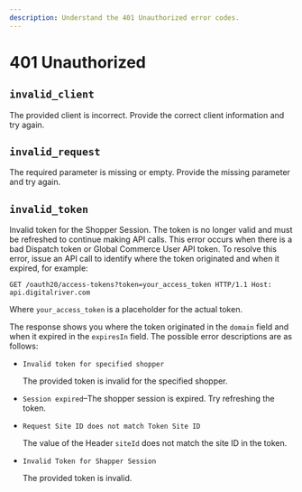 ```yaml
---
description: Understand the 401 Unauthorized error codes.
---
```


# 401 Unauthorized

## `invalid_client`

The provided client is incorrect. Provide the correct client information and try again.

## `invalid_request`

The required parameter is missing or empty. Provide the missing parameter and try again.

## `invalid_token`

Invalid token for the Shopper Session. The token is no longer valid and must be refreshed to continue making API calls. This error occurs when there is a bad Dispatch token or Global Commerce User API token. To resolve this error, issue an API call to identify where the token originated and when it expired, for example:

`GET /oauth20/access-tokens?token=your_access_token HTTP/1.1 Host: api.digitalriver.com`

Where `your_access_token` is a placeholder for the actual token.

The response shows you where the token originated in the `domain` field and when it expired in the `expiresIn` field. The possible error descriptions are as follows:

*   `Invalid token for specified shopper`

    The provided token is invalid for the specified shopper.
* `Session expired`–The shopper session is expired. Try refreshing the token.
*   `Request Site ID does not match Token Site ID`

    The value of the Header `siteId` does not match the site ID in the token.
*   `Invalid Token for Shapper Session`

    The provided token is invalid.
